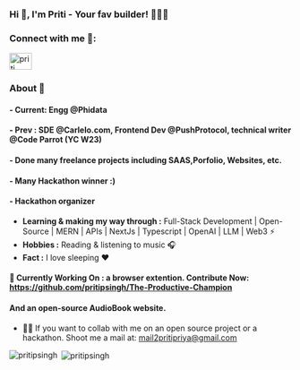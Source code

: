 
### Hi 👋, I'm Priti - Your fav builder! 👩🏾‍💻



<h3 align="left">Connect with me 📲:</h3>
<p align="left">
<a href="https://twitter.com/pritisinghhhh" target="_blank"><img align="center" src="https://raw.githubusercontent.com/rahuldkjain/github-profile-readme-generator/master/src/images/icons/Social/twitter.svg" alt="priti" height="30" width="40" /></a>


</p>

### About 🌷

#### - Current: Engg @Phidata
#### - Prev : SDE @Carlelo.com, Frontend Dev @PushProtocol, technical writer @Code Parrot (YC W23)
#### - Done many freelance projects including SAAS,Porfolio, Websites, etc. 
#### - Many Hackathon winner :)
#### - Hackathon organizer


-  **Learning & making my way through :** Full-Stack Development | Open-Source | MERN | APIs | NextJs | Typescript | OpenAI | LLM | Web3  :zap:
-  **Hobbies :** Reading & listening to music :headphones:
-  **Fact :** I love sleeping :heart:

#### 🦄 Currently Working On : a browser extention. Contribute Now:  https://github.com/pritipsingh/The-Productive-Champion
#### And an open-source AudioBook website. 

- 👯‍♀️ If you want to collab with me on an open source project or a hackathon. Shoot me a mail at: mail2pritipriya@gmail.com

<span>&nbsp;<img align="center" src="https://github-readme-stats.vercel.app/api?username=pritipsingh&show_icons=true&include_all_commits=true&&include_all_prs=true&count_private=true" alt="pritipsingh" /></span>
<span><img align="left" src="https://github-readme-stats.vercel.app/api/top-langs?username=pritipsingh&show_icons=true&locale=en&layout=compact" alt="pritipsingh" /></span>



